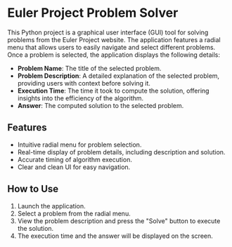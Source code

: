 # Euler Project Problem Solver

This Python project is a graphical user interface (GUI) tool for solving problems from the Euler Project website. The application features a radial menu that allows users to easily navigate and select different problems. Once a problem is selected, the application displays the following details:

- **Problem Name**: The title of the selected problem.
- **Problem Description**: A detailed explanation of the selected problem, providing users with context before solving it.
- **Execution Time**: The time it took to compute the solution, offering insights into the efficiency of the algorithm.
- **Answer**: The computed solution to the selected problem.

## Features

- Intuitive radial menu for problem selection.
- Real-time display of problem details, including description and solution.
- Accurate timing of algorithm execution.
- Clear and clean UI for easy navigation.

## How to Use

1. Launch the application.
2. Select a problem from the radial menu.
3. View the problem description and press the "Solve" button to execute the solution.
4. The execution time and the answer will be displayed on the screen.
